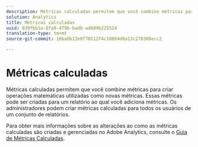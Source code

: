 ```yaml
---
description: Métricas calculadas permitem que você combine métricas para criar operações matemáticas utilizadas como novas métricas. Essas métricas pode ser criadas para um relatório ao qual você adiciona métricas. Os administradores podem criar métricas calculadas para todos os usuários de um conjunto de relatórios.
solution: Analytics
title: Métricas calculadas
uuid: 039fbb1a-8fa9-479b-badb-ad609b225524
translation-type: tm+mt
source-git-commit: 16ba0b12e0f70112f4c10804d0a13c278388ecc2

---
```



# Métricas calculadas

Métricas calculadas permitem que você combine métricas para criar operações matemáticas utilizadas como novas métricas. Essas métricas pode ser criadas para um relatório ao qual você adiciona métricas. Os administradores podem criar métricas calculadas para todos os usuários de um conjunto de relatórios.

Para obter mais informações sobre as alterações ao como as métricas calculadas são criadas e gerenciadas no Adobe Analytics, consulte o [Guia de Métricas Calculadas](https://marketing.adobe.com/resources/help/en_US/analytics/calcmetrics/).
